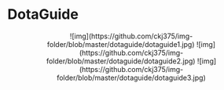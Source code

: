 # DotaGuide

<center>   
![img](https://github.com/ckj375/img-folder/blob/master/dotaguide/dotaguide1.jpg)  
![img](https://github.com/ckj375/img-folder/blob/master/dotaguide/dotaguide2.jpg)  
![img](https://github.com/ckj375/img-folder/blob/master/dotaguide/dotaguide3.jpg)  
</center>
